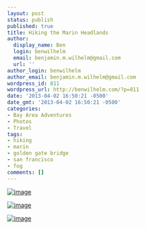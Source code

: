 ```yaml
---
layout: post
status: publish
published: true
title: Hiking the Marin Headlands
author:
  display_name: Ben
  login: benwilhelm
  email: benjamin.m.wilhelm@gmail.com
  url: ''
author_login: benwilhelm
author_email: benjamin.m.wilhelm@gmail.com
wordpress_id: 811
wordpress_url: http://benwilhelm.com/?p=811
date: '2013-04-02 16:50:21 -0500'
date_gmt: '2013-04-02 16:50:21 -0500'
categories:
- Bay Area Adventures
- Photos
- Travel
tags:
- hiking
- marin
- golden gate bridge
- san francisco
- fog
comments: []
---
```

<p><a href="http://benwilhelm.com/files/2013/04/wpid-IMG_20130402_093811.jpg"><img title="IMG_20130402_093811.jpg" class="alignnone size-full" alt="image" src="http://benwilhelm.com/files/2013/04/wpid-IMG_20130402_093811.jpg" /></a></p>
<p><a href="http://benwilhelm.com/files/2013/04/wpid-IMG_20130402_093620.jpg"><img title="IMG_20130402_093620.jpg" class="alignnone size-full" alt="image" src="http://benwilhelm.com/files/2013/04/wpid-IMG_20130402_093620.jpg" /></a></p>
<p><a href="http://benwilhelm.com/files/2013/04/wpid-IMG_20130402_093356.jpg"><img title="IMG_20130402_093356.jpg" class="alignnone size-full" alt="image" src="http://benwilhelm.com/files/2013/04/wpid-IMG_20130402_093356.jpg" /></a></p>

